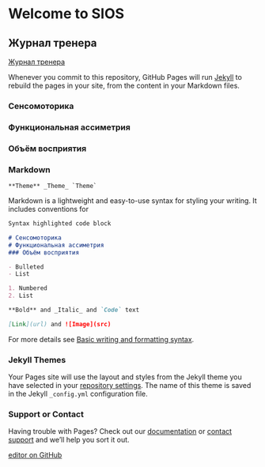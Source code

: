 # Welcome to SIOS

## Журнал тренера
[Журнал тренера](https://apps.apple.com/ua/app/журнал-тренера/id1415326996?l=ru)

Whenever you commit to this repository, GitHub Pages will run [Jekyll](https://jekyllrb.com/) to rebuild the pages in your site, from the content in your Markdown files.



### Сенсомоторика
### Функциональная ассиметрия
### Объём восприятия

### Markdown

```
**Theme** _Theme_ `Theme`
```

Markdown is a lightweight and easy-to-use syntax for styling your writing. It includes conventions for

```markdown
Syntax highlighted code block

# Сенсомоторика
# Функциональная ассиметрия
### Объём восприятия

- Bulleted
- List

1. Numbered
2. List

**Bold** and _Italic_ and `Code` text

[Link](url) and ![Image](src)
```

For more details see [Basic writing and formatting syntax](https://docs.github.com/en/github/writing-on-github/getting-started-with-writing-and-formatting-on-github/basic-writing-and-formatting-syntax).

### Jekyll Themes

Your Pages site will use the layout and styles from the Jekyll theme you have selected in your [repository settings](https://github.com/ViacheslavRomanenko/SIOS/settings/pages). The name of this theme is saved in the Jekyll `_config.yml` configuration file.

### Support or Contact

Having trouble with Pages? Check out our [documentation](https://docs.github.com/categories/github-pages-basics/) or [contact support](https://support.github.com/contact) and we’ll help you sort it out.

[editor on GitHub](https://github.com/ViacheslavRomanenko/SIOS/edit/gh-pages/index.md)
